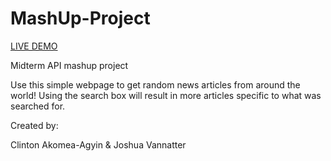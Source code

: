 # MashUp-Project

[LIVE DEMO](https://vannjo02.github.io/MashUp-Project/static/mashes.html)


Midterm API mashup project

Use this simple webpage to get random news articles from around the world! 
Using the search box will result in more articles specific to what was searched for. 



Created by: 

Clinton Akomea-Agyin
&
Joshua Vannatter
